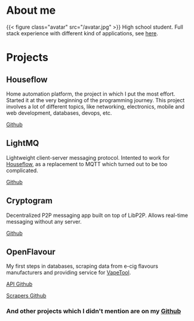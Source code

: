 # About me

{{< figure class="avatar" src="/avatar.jpg" >}}
High school student. Full stack experience with different kind of applications, see [here](#projects).

# Projects

## Houseflow

Home automation platform, the project in which I put the most effort. Started it at the very beginning of the programming journey. This project involves a lot of different topics, like networking, electronics, mobile and web development, databases, devops, etc.

[Github](https://github.com/gbaranski/houseflow)

## LightMQ

Lightweight client-server messaging protocol. Intented to work for [Houseflow](#houseflow), as a replacement to MQTT which turned out to be too complicated.

[Github](https://github.com/gbaranski/lightmq)

## Cryptogram

Decentralized P2P messaging app built on top of LibP2P. Allows real-time messaging without any server.

[Github](https://github.com/gbaranski/cryptogram)

## OpenFlavour

My first steps in databases, scraping data from e-cig flavours manufacturers and providing service for [VapeTool](https://vapetool.app/).

[API Github](https://github.com/gbaranski/OpenFlavour-API)

[Scrapers Github](https://github.com/gbaranski/OpenFlavour-Scraper)

### And other projects which I didn't mention are on my [Github](https://github.com/gbaranski?tab=repositories)
